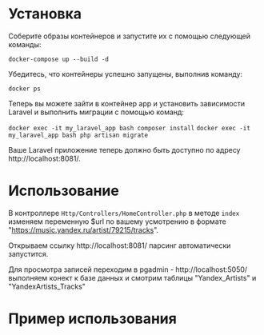 # Установка

Cоберите образы контейнеров и запустите их с помощью следующей команды:

`docker-compose up --build -d`

 Убедитесь, что контейнеры успешно запущены, выполнив команду:

`docker ps`

 Теперь вы можете зайти в контейнер app и установить зависимости Laravel и выполнить миграции с помощью команд:
 
`docker exec -it my_laravel_app bash
composer install`
`docker exec -it my_laravel_app bash
php artisan migrate`

Ваше Laravel приложение теперь должно быть доступно по адресу http://localhost:8081/. 

# Использование
В контроллере `Http/Controllers/HomeController.php` в  методе `index` изменяем переменную $url по вашему усмотрению в формате "https://music.yandex.ru/artist/79215/tracks".

Открываем ссылку http://localhost:8081/ парсинг автоматически запустится.

Для просмотра записей переходим в pgadmin - http://localhost:5050/ выполняем конект к базе данных и смотрим таблицы "Yandex_Artists" и "YandexArtists_Tracks"
# Пример использования
